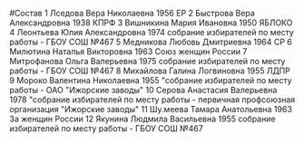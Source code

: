 #Состав
1 Лседова Вера Николаевна 1956 ЕР
2 Быстрова Вера Александровна 1938 КПРФ
3 Вишникина Мария Ивановна 1950 ЯБЛОКО
4 Леонтьева Юлия Александровна 1974 собрание избирателей по месту работы - ГБОУ СОШ №467
5 Медникова Любовь Дмитриевна 1964 СР
6 Милютина Наталья Викторовна 1963 Союз женщин России
7 Митрофанова Ольга Валерьевна 1975 собрание избирателей по месту работы - ГБОУ СОШ №467
8 Михайлова Галина Логвиновна 1955 ЛДПР
9 Мороко Валентина Николаевна 1955 \"собрание избирателей по месту работы - ОАО \"Ижорские заводы\"
10 Серова Анастасия Валерьевна 1978 \"собрание избирателей по месту работы - первичная профсоюзная организация \"Ижорские заводы\"
11 Шу.меева Тамара Анатольевна 1963 За женщин России
12 Якунина Людмила Васильевна 1955 собрание избирателей по месту работы - ГБОУ СОШ №467
